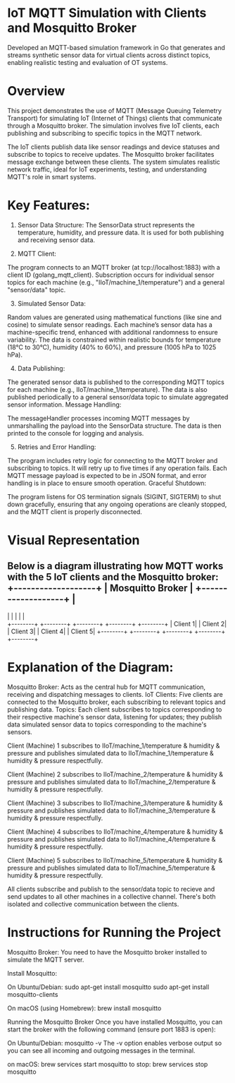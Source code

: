 # IoT MQTT Simulation with Clients and Mosquitto Broker
Developed an MQTT-based simulation framework in Go that generates and streams synthetic sensor data for virtual clients across distinct topics, enabling realistic testing and evaluation of OT systems.

# Overview
This project demonstrates the use of MQTT (Message Queuing Telemetry Transport) for simulating IoT (Internet of Things) clients that communicate through a Mosquitto broker. The simulation involves five IoT clients, each publishing and subscribing to specific topics in the MQTT network.

The IoT clients publish data like sensor readings and device statuses and subscribe to topics to receive updates. The Mosquitto broker facilitates message exchange between these clients. The system simulates realistic network traffic, ideal for IoT experiments, testing, and understanding MQTT's role in smart systems.

# Key Features:
1. Sensor Data Structure: The SensorData struct represents the temperature, humidity, and pressure data. It is used for both publishing and receiving sensor data.

2. MQTT Client:

The program connects to an MQTT broker (at tcp://localhost:1883) with a client ID (golang_mqtt_client).
Subscription occurs for individual sensor topics for each machine (e.g., "IIoT/machine_1/temperature") and a general "sensor/data" topic.

3. Simulated Sensor Data:

Random values are generated using mathematical functions (like sine and cosine) to simulate sensor readings.
Each machine’s sensor data has a machine-specific trend, enhanced with additional randomness to ensure variability.
The data is constrained within realistic bounds for temperature (18°C to 30°C), humidity (40% to 60%), and pressure (1005 hPa to 1025 hPa).

4. Data Publishing:

The generated sensor data is published to the corresponding MQTT topics for each machine (e.g., IIoT/machine_1/temperature).
The data is also published periodically to a general sensor/data topic to simulate aggregated sensor information.
Message Handling:

The messageHandler processes incoming MQTT messages by unmarshalling the payload into the SensorData structure. The data is then printed to the console for logging and analysis.

5. Retries and Error Handling:

The program includes retry logic for connecting to the MQTT broker and subscribing to topics. It will retry up to five times if any operation fails.
Each MQTT message payload is expected to be in JSON format, and error handling is in place to ensure smooth operation.
Graceful Shutdown:

The program listens for OS termination signals (SIGINT, SIGTERM) to shut down gracefully, ensuring that any ongoing operations are cleanly stopped, and the MQTT client is properly disconnected.


# Visual Representation
Below is a diagram illustrating how MQTT works with the 5 IoT clients and the Mosquitto broker:
                          +-------------------+
                          |  Mosquitto Broker |
                          +-------------------+
                                   |
   ----------------------------------------------------------
   |           |             |             |            |  
+--------+  +--------+  +--------+   +--------+   +--------+
| Client 1|  | Client 2|  | Client 3|   | Client 4|   | Client 5|
+--------+  +--------+  +--------+   +--------+   +--------+


# Explanation of the Diagram:

Mosquitto Broker: Acts as the central hub for MQTT communication, receiving and dispatching messages to clients.
IoT Clients: Five clients are connected to the Mosquitto broker, each subscribing to relevant topics and publishing data.
Topics: Each client subscribes to topics corresponding to their respective machine's sensor data, listening for updates; they publish data simulated sensor data to topics corresponding to the machine's sensors.

Client (Machine) 1 subscribes to IIoT/machine_1/temperature & humidity & pressure and publishes simulated data to IIoT/machine_1/temperature & humidity & pressure respectfully.

Client (Machine) 2 subscribes to IIoT/machine_2/temperature & humidity & pressure and publishes simulated data to IIoT/machine_2/temperature & humidity & pressure respectfully.

Client (Machine) 3 subscribes to IIoT/machine_3/temperature & humidity & pressure and publishes simulated data to IIoT/machine_3/temperature & humidity & pressure respectfully.

Client (Machine) 4 subscribes to IIoT/machine_4/temperature & humidity & pressure and publishes simulated data to IIoT/machine_4/temperature & humidity & pressure respectfully.

Client (Machine) 5 subscribes to IIoT/machine_5/temperature & humidity & pressure and publishes simulated data to IIoT/machine_5/temperature & humidity & pressure respectfully.


All clients subscribe and publish to the sensor/data topic to recieve and send updates to all other machines in a collective channel. There's both isolated and collective communication between the clients.



# Instructions for Running the Project
Mosquitto Broker: You need to have the Mosquitto broker installed to simulate the MQTT server.

Install Mosquitto:

On Ubuntu/Debian:
sudo apt-get install mosquitto
sudo apt-get install mosquitto-clients

On macOS (using Homebrew):
brew install mosquitto

Running the Mosquitto Broker
Once you have installed Mosquitto, you can start the broker with the following command (ensure port 1883 is open):

On Ubuntu/Debian:
mosquitto -v 
The -v option enables verbose output so you can see all incoming and outgoing messages in the terminal.

on macOS:
brew services start mosquitto
to stop: brew services stop mosquitto
